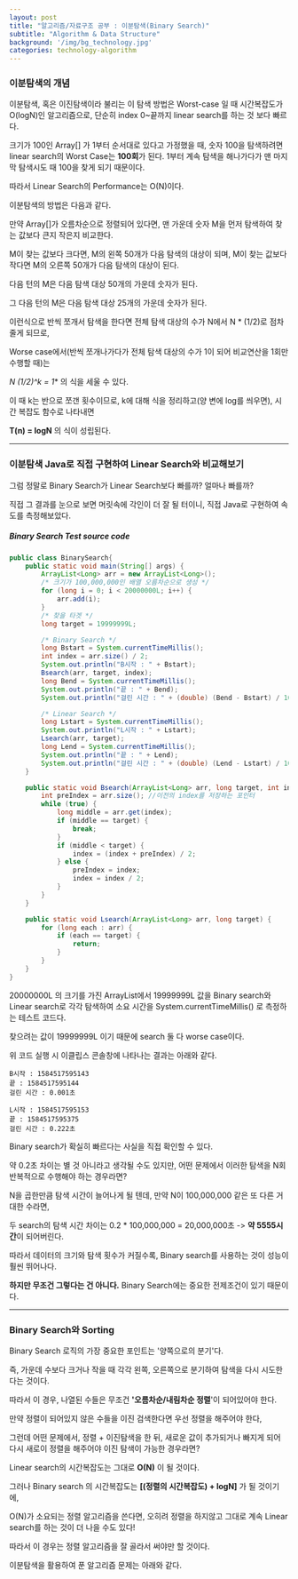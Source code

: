 ```yaml
---
layout: post
title: "알고리즘/자료구조 공부 : 이분탐색(Binary Search)"
subtitle: "Algorithm & Data Structure"
background: '/img/bg_technology.jpg'
categories: technology-algorithm
---
```




### 이분탐색의 개념

이분탐색, 혹은 이진탐색이라 불리는 이 탐색 방법은 Worst-case 일 때 시간복잡도가 O(logN)인 알고리즘으로, 단순히 index 0~끝까지 linear search를 하는 것 보다 빠르다.



크기가 100인 Array[] 가 1부터 순서대로 있다고 가정했을 때, 숫자 100을 탐색하려면 linear search의 Worst Case는 **100회**가 된다.  1부터 계속 탐색을 해나가다가 맨 마지막 탐색시도 때 100을 찾게 되기 때문이다.

따라서 Linear Search의 Performance는 O(N)이다.



이분탐색의 방법은 다음과 같다.

만약 Array[]가 오름차순으로 정렬되어 있다면, 맨 가운데 숫자 M을 먼저 탐색하여 찾는 값보다 큰지 작은지 비교한다.

M이 찾는 값보다 크다면,  M의 왼쪽 50개가 다음 탐색의 대상이 되며, M이 찾는 값보다 작다면 M의 오른쪽 50개가 다음 탐색의 대상이 된다.

다음 턴의 M은 다음 탐색 대상 50개의 가운데 숫자가 된다.

그 다음 턴의 M은 다음 탐색 대상 25개의 가운데 숫자가 된다.

이런식으로 반씩 쪼개서 탐색을 한다면 전체 탐색 대상의 수가 N에서 N * (1/2)로 점차 줄게 되므로, 

Worse case에서(반씩 쪼개나가다가 전체 탐색 대상의 수가 1이 되어 비교연산을 1회만 수행할 때)는 

**N* (1/2)^k = 1** 의 식을 세울 수 있다.

이 때 k는 반으로 쪼갠 횟수이므로, k에 대해 식을 정리하고(양 변에 log를 씌우면), 시간 복잡도 함수로 나타내면

**T(n) = logN** 의 식이 성립된다.



---



### 이분탐색 Java로 직접 구현하여 Linear Search와 비교해보기

그럼 정말로 Binary Search가 Linear Search보다 빠를까? 얼마나 빠를까? 

직접 그 결과를 눈으로 보면 머릿속에 각인이 더 잘 될 터이니, 직접 Java로 구현하여 속도를 측정해보았다.



##### Binary Search Test source code

```Java
public class BinarySearch{
	public static void main(String[] args) {
		ArrayList<Long> arr = new ArrayList<Long>();
		/* 크기가 100,000,000인 배열 오름차순으로 생성 */
		for (long i = 0; i < 20000000L; i++) {
			arr.add(i);
		}
		/* 찾을 타겟 */
		long target = 19999999L;

		/* Binary Search */
		long Bstart = System.currentTimeMillis();
		int index = arr.size() / 2;
		System.out.println("B시작 : " + Bstart);
		Bsearch(arr, target, index);
		long Bend = System.currentTimeMillis();
		System.out.println("끝 : " + Bend);
		System.out.println("걸린 시간 : " + (double) (Bend - Bstart) / 1000 + "초");

		/* Linear Search */
		long Lstart = System.currentTimeMillis();
		System.out.println("L시작 : " + Lstart);
		Lsearch(arr, target);
		long Lend = System.currentTimeMillis();
		System.out.println("끝 : " + Lend);
		System.out.println("걸린 시간 : " + (double) (Lend - Lstart) / 1000 + "초");
	}

	public static void Bsearch(ArrayList<Long> arr, long target, int index) {
        int preIndex = arr.size(); //이전의 index를 저장하는 포인터
		while (true) {
			long middle = arr.get(index);
			if (middle == target) {
				break;
			}
			if (middle < target) {
				index = (index + preIndex) / 2;
			} else {
                preIndex = index;
				index = index / 2;
			}
		}
	}

	public static void Lsearch(ArrayList<Long> arr, long target) {
		for (long each : arr) {
			if (each == target) {
				return;
			}
		}
	}
}
```



20000000L 의 크기를 가진 ArrayList에서 19999999L 값을 Binary search와 Linear search로 각각 탐색하여 소요 시간을 System.currentTimeMillis() 로 측정하는 테스트 코드다. 

찾으려는 값이 19999999L 이기 때문에 search 둘 다 worse case이다.

위 코드 실행 시 이클립스 콘솔창에 나타나는 결과는 아래와 같다.

```
B시작 : 1584517595143
끝 : 1584517595144
걸린 시간 : 0.001초

L시작 : 1584517595153
끝 : 1584517595375
걸린 시간 : 0.222초
```

Binary search가 확실히 빠르다는 사실을 직접 확인할 수 있다. 



약 0.2초 차이는 별 것 아니라고 생각될 수도 있지만, 어떤 문제에서 이러한 탐색을 N회 반복적으로 수행해야 하는 경우라면? 

N을 곱한만큼 탐색 시간이 늘어나게 될 텐데, 만약 N이 100,000,000 같은 또 다른 거대한 수라면,

두 search의 탐색 시간 차이는 0.2 * 100,000,000 = 20,000,000초 -> **약 5555시간**이 되어버린다.

따라서 데이터의 크기와 탐색 횟수가 커질수록, Binary search를 사용하는 것이 성능이 훨씬 뛰어나다.



**하지만 무조건 그렇다는 건 아니다.** Binary Search에는 중요한 전제조건이 있기 때문이다.



---



### Binary Search와 Sorting

Binary Search 로직의 가장 중요한 포인트는 '양쪽으로의 분기'다. 

즉, 가운데 수보다 크거나 작을 때 각각 왼쪽, 오른쪽으로 분기하여 탐색을 다시 시도한다는 것이다.

따라서 이 경우, 나열된 수들은 무조건 **'오름차순/내림차순 정렬**'이 되어있어야 한다.

만약 정렬이 되어있지 않은 수들을 이진 검색한다면 우선 정렬을 해주어야 한다,



그런데 어떤 문제에서, 정렬 + 이진탐색을 한 뒤, 새로운 값이 추가되거나 빠지게 되어 다시 새로이 정렬을 해주어야 이진 탐색이 가능한 경우라면?

Linear search의 시간복잡도는 그대로 **O(N)** 이 될 것이다.

그러나 Binary search 의 시간복잡도는 **[(정렬의 시간복잡도) + logN]** 가 될 것이기에, 

O(N)가 소요되는 정렬 알고리즘을 쓴다면, 오히려 정렬을 하지않고 그대로 계속 Linear search를 하는 것이 더 나을 수도 있다!

따라서 이 경우는 정렬 알고리즘을 잘 골라서 써야만 할 것이다.



이분탐색을 활용하여 푼 알고리즘 문제는 아래와 같다.